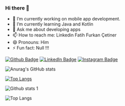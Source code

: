### Hi there 👋


- 🔭 I’m currently working on mobile app development.
- 🌱 I’m currently learning Java and Kotlin
- 💬 Ask me about developing apps
- 📫 How to reach me: Linkedin Fatih Furkan Çetiner
- 😄 Pronouns: Him
- ⚡ Fun fact: Null !!!

[![Github Badge](https://img.shields.io/badge/-Github-000?style=quare&labelColor=000&logo=Github&logoColor=white&link=link)](https://github.com/fatihCetiner)
[![LinkedIn Badge](https://img.shields.io/badge/LinkedIn-0077B5?style=for-the-badge&logo=linkedin&logoColor=white&link=link)](https://www.linkedin.com/in/fatih-furkan-%C3%A7etiner-174b3218a/)
[![Instagram Badge](https://img.shields.io/badge/-Instagram-C13584?style=flat-quare&labelColor=C13584&logo=instagram&logoColor=white&link=link)](link)



![Anurag's GitHub stats](https://github-readme-stats.vercel.app/api?username=anuraghazra&show_icons=true&theme=transparent)

[![Top Langs](https://github-readme-stats.vercel.app/api/top-langs/?username=anuraghazra&layout=compact)](https://github.com/anuraghazra/github-readme-stats)

![Github stats 1](https://github-readme-stats.vercel.app/api?username=fatihCetiner&show_icons=true&theme=tokyonight)

![Top Langs](https://github-readme-stats.vercel.app/api/top-langs/?username=fatihCetiner&layout=compact)


